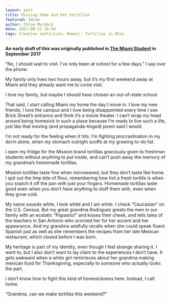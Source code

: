 ```yaml
---
layout: post
title: Missing home and hot tortillas
featured: false
author: Chloe Murdock
date: 2017-09-12 16:50
tags: Creative nonfiction, Memoir, Tortillas in Ohio
---
```

**An early draft of this was originally published in [The Miami Student](http://miamistudent.net/missing-home-and-hot-tortillas/) in September 2017**

“No, I should wait to visit. I’ve only been at school for a few days,” I say over the phone.

My family only lives two hours away, but it’s my first weekend away at Miami and they already want me to come visit.

I love my family, but maybe I should have chosen an out-of-state school.

That said, I start calling Miami my home the day I move in. I love my new friends, I love the campus and I love being disappointed every time I see Brick Street’s entrance and think it’s a movie theater. I can’t wrap my head around being homesick in such a place because I’m ready to live such a life, just like that moving (and propaganda-tinged) poem said I would.

I’m not ready for the feeling when it hits. I’m fighting procrastination in my dorm alone, when my stomach outright scoffs at my growing to-do list.

I open my fridge for the Mission brand tortillas graciously given to freshman students without anything to put inside, and can’t push away the memory of my grandma’s homemade tortillas.

Mission tortillas taste fine when microwaved, but they don’t taste like home. I spit out the limp bite of flour, remembering how hot a fresh tortilla is when you snatch it off the pan with just your fingers. Homemade tortillas taste good even when you don’t have anything to stuff them with, even when they grow cold.

My name sounds white, I look white and I am white. I check “Caucasian” on the U.S. Census. But my great grandma Rodriguez greets the men in our family with an ecstatic “Papasito!” and kisses their cheek, and tells tales of the teachers in San Antonio who scorned her for her accent and her appearance. And my grandma wistfully recalls when she could speak fluent Spanish just as well as she remembers the recipes from her late Mexican restaurant, which closed before I was born.

My heritage is part of my identity, even though I feel strange sharing it. I want to, but I also don’t want to lay claim to the experiences I don’t have. It gets awkward when a white girl reminisces about her grandma making mexican food for Thanksgiving, especially to someone who actually looks the part.

I don’t know how to fight this kind of homesickness here. Instead, I call home.

“Grandma, can we make tortillas this weekend?”
